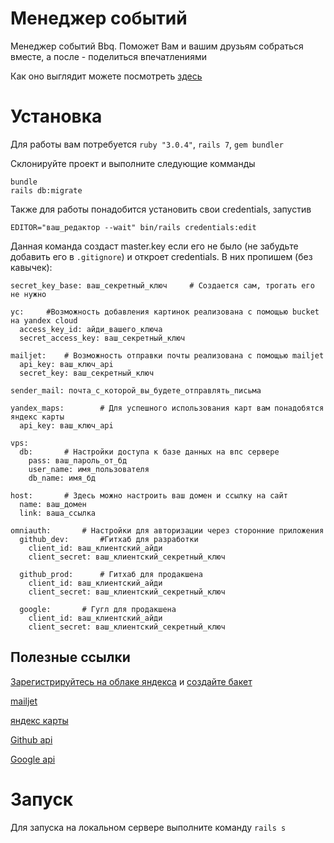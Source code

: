 # Менеджер событий
Менеджер событий Bbq. Поможет Вам и вашим друзьям собраться вместе, а после - поделиться впечатлениями

Как оно выглядит можете посмотреть [здесь](https://supabbq.site)

# Установка
Для работы вам потребуется `ruby "3.0.4"`, `rails 7`, `gem bundler`

Склонируйте проект и выполните следующие комманды

```
bundle
rails db:migrate
```

Также для работы понадобится установить свои credentials, запустив

```
EDITOR="ваш_редактор --wait" bin/rails credentials:edit
```

Данная команда создаст master.key если его не было (не забудьте добавить его в `.gitignore`) и откроет credentials. В них пропишем (без кавычек):

```
secret_key_base: ваш_секретный_ключ     # Создается сам, трогать его не нужно

yc:     #Возможность добавления картинок реализована с помощью bucket на yandex cloud
  access_key_id: айди_вашего_ключа
  secret_access_key: ваш_секретный_ключ

mailjet:    # Возможность отправки почты реализована с помощью mailjet
  api_key: ваш_ключ_api
  secret_key: ваш_секретный_ключ

sender_mail: почта_с_которой_вы_будете_отправлять_письма  

yandex_maps:        # Для успешного использования карт вам понадобятся яндекс карты
  api_key: ваш_ключ_api

vps:
  db:       # Настройки доступа к базе данных на впс сервере
    pass: ваш_пароль_от_бд
    user_name: имя_пользователя
    db_name: имя_бд

host:       # Здесь можно настроить ваш домен и ссылку на сайт
  name: ваш_домен
  link: ваша_ссылка

omniauth:       # Настройки для авторизации через сторонние приложения
  github_dev:       #Гитхаб для разработки
    client_id: ваш_клиентский_айди
    client_secret: ваш_клиентский_секретный_ключ
    
  github_prod:      # Гитхаб для продакшена
    client_id: ваш_клиентский_айди
    client_secret: ваш_клиентский_секретный_ключ
  
  google:       # Гугл для продакшена
    client_id: ваш_клиентский_айди
    client_secret: ваш_клиентский_секретный_ключ
```
## Полезные ссылки

[Зарегистрируйтесь на облаке яндекса](https://cloud.yandex.ru/docs/billing/quickstart/) и [создайте бакет](https://cloud.yandex.ru/docs/storage/operations/buckets/create)

[mailjet](https://www.mailjet.com/)

[яндекс карты](https://yandex.ru/dev/maps/?p=realty)

[Github api](https://docs.github.com/en)

[Google api](https://console.cloud.google.com/apis)

# Запуск

Для запуска на локальном сервере выполните команду `rails s`

